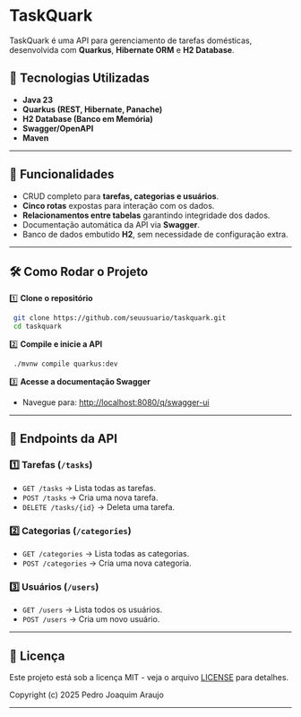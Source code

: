# TaskQuark

TaskQuark é uma API para gerenciamento de tarefas domésticas, desenvolvida com **Quarkus**, **Hibernate ORM** e **H2 Database**.

## 🚀 Tecnologias Utilizadas
- **Java 23**
- **Quarkus (REST, Hibernate, Panache)**
- **H2 Database (Banco em Memória)**
- **Swagger/OpenAPI**
- **Maven**

---

## 📌 Funcionalidades
- CRUD completo para **tarefas, categorias e usuários**.
- **Cinco rotas** expostas para interação com os dados.
- **Relacionamentos entre tabelas** garantindo integridade dos dados.
- Documentação automática da API via **Swagger**.
- Banco de dados embutido **H2**, sem necessidade de configuração extra.

---

## 🛠 Como Rodar o Projeto

1️⃣ **Clone o repositório**
```sh
 git clone https://github.com/seuusuario/taskquark.git
 cd taskquark
```

2️⃣ **Compile e inicie a API**
```sh
 ./mvnw compile quarkus:dev
```

3️⃣ **Acesse a documentação Swagger**
- Navegue para: [http://localhost:8080/q/swagger-ui](http://localhost:8080/q/swagger-ui)

---

## 📌 Endpoints da API

### **1️⃣ Tarefas** (`/tasks`)
- `GET /tasks` → Lista todas as tarefas.
- `POST /tasks` → Cria uma nova tarefa.
- `DELETE /tasks/{id}` → Deleta uma tarefa.

### **2️⃣ Categorias** (`/categories`)
- `GET /categories` → Lista todas as categorias.
- `POST /categories` → Cria uma nova categoria.

### **3️⃣ Usuários** (`/users`)
- `GET /users` → Lista todos os usuários.
- `POST /users` → Cria um novo usuário.


---

## 📝 Licença
Este projeto está sob a licença MIT - veja o arquivo [LICENSE](LICENSE) para detalhes.

Copyright (c) 2025 Pedro Joaquim Araujo

---